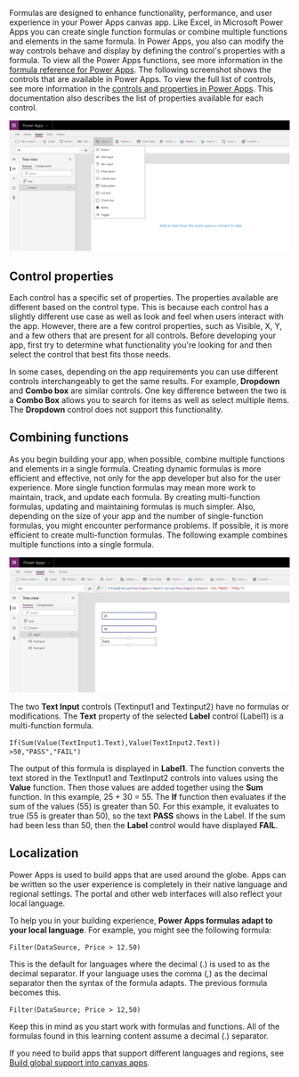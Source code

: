 Formulas are designed to enhance functionality, performance, and user
experience in your Power Apps canvas app. Like Excel, in Microsoft Power Apps you can create
single function formulas or combine multiple functions and elements in
the same formula. In Power Apps, you also can modify the way controls
behave and display by defining the control's properties with a formula.
To view all the Power Apps functions, see more information in the
[formula reference for Power Apps](https://docs.microsoft.com/powerapps/maker/canvas-apps/formula-reference).
The following screenshot shows the controls that are available in Power Apps. To view
the full list of controls, see more information in the 
[controls and properties in Power Apps](https://docs.microsoft.com/powerapps/maker/canvas-apps/reference-properties).
This documentation also describes the list of properties available
for each control.

![Controls](../media/controls.png)

Control properties
------------------

Each control has a specific set of properties. The properties available
are different based on the control type. This is because each control
has a slightly different use case as well as look and feel when users
interact with the app. However, there are a few control properties, such
as Visible, X, Y, and a few others that are present for all controls.
Before developing your app, first try to determine what functionality
you're looking for and then select the control that best fits those needs.

In some cases, depending on the app requirements you can use different controls
interchangeably to get the same results. For example,
**Dropdown** and **Combo box** are similar controls. One key
difference between the two is a **Combo Box** allows you to
search for items as well as select multiple items. The **Dropdown**
control does not support this functionality.

Combining functions
-------------------

As you begin building your app, when possible, combine multiple
functions and elements in a single formula. Creating dynamic formulas is
more efficient and effective, not only for the app developer but also
for the user experience. More single function formulas may mean more
work to maintain, track, and update each formula. By creating
multi-function formulas, updating and maintaining formulas is much
simpler. Also, depending on the size of your app and the number of
single-function formulas, you might encounter performance problems. If possible,
it is more efficient to create
multi-function formulas. The following example combines
multiple functions into a single formula.

![CombineFunctions](../media/combine-functions.png)

The two **Text Input** controls (Textinput1 and Textinput2) have no
formulas or modifications. The **Text** property of the selected
**Label** control (Label1) is a multi-function formula.

```
If(Sum(Value(TextInput1.Text),Value(TextInput2.Text)) >50,"PASS","FAIL")
```

The output of this formula is displayed in **Label1**. The function
converts the text stored in the TextInput1 and TextInput2 controls into
values using the **Value** function. Then those values are added together
using the **Sum** function. In this example, 25 + 30 = 55. The **If**
function then evaluates if the sum of the values (55) is greater than
50. For this example, it evaluates to true (55 is greater than 50), so
the text **PASS** shows in the Label. If the sum had been less than 50,
then the **Label** control would have displayed **FAIL**.

Localization
------------

Power Apps is used to build apps that are used around the globe. Apps can
be written so the user experience is completely in their native language
and regional settings. The portal and other web interfaces
will also reflect your local language.

To help you in your building experience, **Power Apps formulas adapt to
your local language**. For example, you might see the following formula:

```powerappsfl
Filter(DataSource, Price > 12.50)
```

This is the default for languages where the decimal (.) is used to as the decimal
separator. If your language uses the comma (,) as the decimal separator then the
syntax of the formula adapts. The previous formula becomes this.

```powerappsfl
Filter(DataSource; Price > 12,50)
```

Keep this in mind as you start work with formulas and functions. All of
the formulas found in this learning content assume a decimal (.)
separator.

If you need to build apps that support different languages and regions,
see [Build global support into canvas apps](https://docs.microsoft.com/powerapps/maker/canvas-apps/global-apps).
